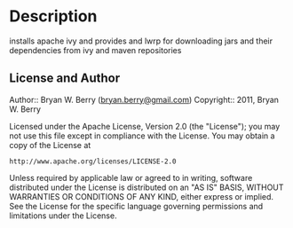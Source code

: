 Description
===========

installs apache ivy and provides and lwrp for downloading jars and
their dependencies from ivy and maven repositories

## License and Author

Author:: Bryan W. Berry (<bryan.berry@gmail.com>)
Copyright::             2011, Bryan W. Berry

Licensed under the Apache License, Version 2.0 (the "License");
you may not use this file except in compliance with the License.
You may obtain a copy of the License at

    http://www.apache.org/licenses/LICENSE-2.0

Unless required by applicable law or agreed to in writing, software
distributed under the License is distributed on an "AS IS" BASIS,
WITHOUT WARRANTIES OR CONDITIONS OF ANY KIND, either express or implied.
See the License for the specific language governing permissions and
limitations under the License.
